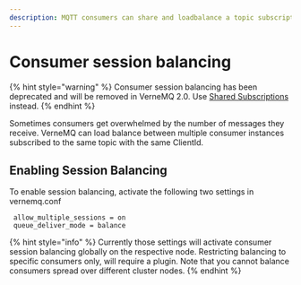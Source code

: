 ```yaml
---
description: MQTT consumers can share and loadbalance a topic subscription.
---
```


# Consumer session balancing

{% hint style="warning" %}
Consumer session balancing has been deprecated and will be removed in VerneMQ 2.0. Use [Shared Subscriptions](configuration/shared_subscriptions) instead.
{% endhint %}

Sometimes consumers get overwhelmed by the number of messages they receive. VerneMQ can load balance between multiple consumer instances subscribed to the same topic with the same ClientId.

## Enabling Session Balancing

To enable session balancing, activate the following two settings in vernemq.conf

```text
 allow_multiple_sessions = on
 queue_deliver_mode = balance
```

{% hint style="info" %}
Currently those settings will activate consumer session balancing globally on the respective node. Restricting balancing to specific consumers only, will require a plugin. Note that you cannot balance consumers spread over different cluster nodes.
{% endhint %}

